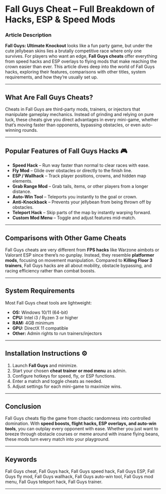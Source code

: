 # Fall Guys Cheat – Full Breakdown of Hacks, ESP & Speed Mods

### Article Description

**Fall Guys: Ultimate Knockout** looks like a fun party game, but under the cute jellybean skins lies a brutally competitive race where only one survives. For players who want an edge, **Fall Guys cheats** offer everything from speed hacks and ESP overlays to flying mods that make reaching the crown easier than ever. This article dives deep into the world of Fall Guys hacks, exploring their features, comparisons with other titles, system requirements, and how they’re usually set up.


---

## What Are Fall Guys Cheats?

Cheats in Fall Guys are third-party mods, trainers, or injectors that manipulate gameplay mechanics. Instead of grinding and relying on pure luck, these cheats give you direct advantages in every mini-game, whether that’s moving faster than opponents, bypassing obstacles, or even auto-winning rounds.

---

## Popular Features of Fall Guys Hacks 🎮

* **Speed Hack** – Run way faster than normal to clear races with ease.
* **Fly Mod** – Glide over obstacles or directly to the finish line.
* **ESP / Wallhack** – Track player positions, crowns, and hidden map elements.
* **Grab Range Mod** – Grab tails, items, or other players from a longer distance.
* **Auto-Win Tool** – Teleports you instantly to the goal or crown.
* **Anti-Knockback** – Prevents your jellybean from being thrown off by obstacles.
* **Teleport Hack** – Skip parts of the map by instantly warping forward.
* **Custom Mod Menu** – Toggle and adjust features mid-match.

---

## Comparisons with Other Game Cheats

Fall Guys cheats are very different from **FPS hacks** like Warzone aimbots or Valorant ESP since there’s no gunplay. Instead, they resemble **platformer mods**, focusing on movement manipulation. Compared to **Killing Floor 3 trainers**, Fall Guys hacks are all about mobility, obstacle bypassing, and racing efficiency rather than combat boosts.

---

## System Requirements

Most Fall Guys cheat tools are lightweight:

* **OS:** Windows 10/11 (64-bit)
* **CPU:** Intel i3 / Ryzen 3 or higher
* **RAM:** 4GB minimum
* **GPU:** DirectX 11 compatible
* **Other:** Admin rights to run trainers/injectors

---

## Installation Instructions ⚙️

1. Launch **Fall Guys** and minimize.
2. Start your chosen **cheat trainer or mod menu** as admin.
3. Configure hotkeys for speed, fly, or ESP functions.
4. Enter a match and toggle cheats as needed.
5. Adjust settings for each mini-game to maximize wins.

---

## Conclusion

Fall Guys cheats flip the game from chaotic randomness into controlled domination. With **speed boosts, flight hacks, ESP overlays, and auto-win tools**, you can outplay every opponent with ease. Whether you just want to breeze through obstacle courses or meme around with insane flying beans, these mods turn every match into your playground.

---

## Keywords

Fall Guys cheat, Fall Guys hack, Fall Guys speed hack, Fall Guys ESP, Fall Guys fly mod, Fall Guys wallhack, Fall Guys auto-win tool, Fall Guys mod menu, Fall Guys teleport hack, Fall Guys trainer.

---
